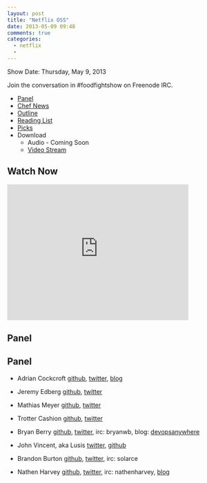 ```yaml
---
layout: post
title: "Netflix OSS"
date: 2013-05-09 09:48
comments: true
categories: 
  - netflix
  - 
---
```

Show Date:  Thursday, May 9, 2013

Join the conversation in #foodfightshow on Freenode IRC.

* [Panel](http://foodfightshow.org/2013/05/netflix-oss.html#panel)
* [Chef News](http://foodfightshow.org/2013/05/netflix-oss.html#news)
* [Outline](http://foodfightshow.org/2013/05/netflix-oss.html#outline)
* [Reading List](http://foodfightshow.org/2013/05/netflix-oss.html#reading)
* [Picks](http://foodfightshow.org/2013/05/netflix-oss.html#picks)
* Download
  * Audio - Coming Soon
  * [Video Stream](http://www.youtube.com/watch?v=)


Watch Now
--------

<iframe width="420" height="315" src="http://www.youtube.com/embed/" frameborder="0" allowfullscreen></iframe>

<!-- more -->

Panel<a name="panel"></a>
-----
Panel<a name="panel"></a>
-----

* Adrian Cockcroft [github](http://github.com/adrianco), [twitter](http://twitter.com/adrianco), [blog](http://perfcap.blogspot.com)
* Jeremy Edberg [github](https://github.com/jedberg), [twitter](https://twitter.com/jedberg)

* Mathias Meyer [github](https://github.com/roidrage), [twitter](https://twitter.com/roidrage)
* Trotter Cashion [github](https://github.com/trotter), [twitter](https://twitter.com/cashion)

* Bryan Berry [github](http://github.com/bryanwb), [twitter](http://twitter.com/bryanwb), irc: bryanwb, blog: [devopsanywhere](http://devopsanywhere.blogspot.com)
* John Vincent, aka Lusis [twitter](https://twitter.com/#!/lusis), [github](https://github.com/lusis)
* Brandon Burton [github](http://github.com/solarce), [twitter](http://twitter.com/solarce), irc: solarce
* Nathen Harvey [github](http://github.com/nathenharvey), [twitter](http://twitter.com/nathenharvey), irc: nathenharvey, [blog](http://nathenharvey.com)

